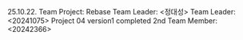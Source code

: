 25.10.22. Team Project: Rebase
Team Leader: <정대성>
Team Leader: <20241075>
Project 04 version1 completed
2nd Team Member: <20242366>